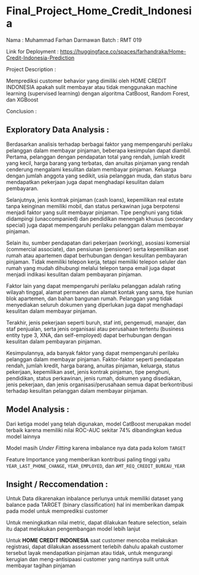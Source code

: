 # Final_Project_Home_Credit_Indonesia

Nama : Muhammad Farhan Darmawan
Batch : RMT 019

Link for Deployment : https://huggingface.co/spaces/farhandraka/Home-Credit-Indonesia-Prediction

Project Description :

Memprediksi customer behavior yang dimiliki oleh HOME CREDIT INDONESIA apakah sulit membayar atau tidak menggunakan machine learning (supervised learning) dengan algoritma CatBoost, Random Forest, dan XGBoost

Conclusion :

## **Exploratory Data Analysis :**


Berdasarkan analisis terhadap berbagai faktor yang mempengaruhi perilaku pelanggan dalam membayar pinjaman, beberapa kesimpulan dapat diambil. Pertama, pelanggan dengan pendapatan total yang rendah, jumlah kredit yang kecil, harga barang yang terbatas, dan anuitas pinjaman yang rendah cenderung mengalami kesulitan dalam membayar pinjaman. Keluarga dengan jumlah anggota yang sedikit, usia pelanggan muda, dan status baru mendapatkan pekerjaan juga dapat menghadapi kesulitan dalam pembayaran.

Selanjutnya, jenis kontrak pinjaman (cash loans), kepemilikan real estate tanpa keinginan memiliki mobil, dan status perkawinan juga berpotensi menjadi faktor yang sulit membayar pinjaman. Tipe penghuni yang tidak didampingi (unaccompanied) dan pendidikan menengah khusus (secondary special) juga dapat mempengaruhi perilaku pelanggan dalam membayar pinjaman.

Selain itu, sumber pendapatan dari pekerjaan (working), asosiasi komersial (commercial associate), dan pensiunan (pensioner) serta kepemilikan aset rumah atau apartemen dapat berhubungan dengan kesulitan pembayaran pinjaman. Tidak memiliki telepon kerja, tetapi memiliki telepon seluler dan rumah yang mudah dihubungi melalui telepon tanpa email juga dapat menjadi indikasi kesulitan dalam pembayaran pinjaman.

Faktor lain yang dapat mempengaruhi perilaku pelanggan adalah rating wilayah tinggal, alamat permanen dan alamat kontak yang sama, tipe hunian blok apartemen, dan bahan bangunan rumah. Pelanggan yang tidak menyediakan seluruh dokumen yang diperlukan juga dapat menghadapi kesulitan dalam membayar pinjaman.

Terakhir, jenis pekerjaan seperti buruh, staf inti, pengemudi, manajer, dan staf penjualan, serta jenis organisasi atau perusahaan tertentu (business entity type 3, XNA, dan self-employed) dapat berhubungan dengan kesulitan dalam pembayaran pinjaman.

Kesimpulannya, ada banyak faktor yang dapat mempengaruhi perilaku pelanggan dalam membayar pinjaman. Faktor-faktor seperti pendapatan rendah, jumlah kredit, harga barang, anuitas pinjaman, keluarga, status pekerjaan, kepemilikan aset, jenis kontrak pinjaman, tipe penghuni, pendidikan, status perkawinan, jenis rumah, dokumen yang disediakan, jenis pekerjaan, dan jenis organisasi/perusahaan semua dapat berkontribusi terhadap kesulitan pelanggan dalam membayar pinjaman.

## **Model Analysis :**

Dari ketiga model yang telah digunakan, model CatBoost merupakan model terbaik karena memiliki nilai ROC-AUC sekitar 74% dibandingkan kedua model lainnya

Model masih *Under Fitting* karena imbalance nya data pada kolom `TARGET`

Feature Importance yang memberikan kontribusi paling tinggi yaitu `YEAR_LAST_PHONE_CHANGE`, `YEAR_EMPLOYED`, dan `AMT_REQ_CREDIT_BUREAU_YEAR`

## **Insight / Reccomendation :**

Untuk Data dikarenakan inbalance perlunya untuk memiliki dataset yang balance pada TARGET (binary classification) hal ini memberikan dampak pada model untuk memprediksi customer

Untuk meningkatkan nilai metric, dapat dilakukan feature selection, selain itu dapat melakukan pengembangan model lebih lanjut

Untuk **HOME CREDIT INDONESIA** saat customer mencoba melakukan registrasi, dapat dilakukan assessment terlebih dahulu apakah customer tersebut layak mendapatkan pinjaman atau tidak, untuk mengurangi kerugian dan meng-antisipaasi customer yang nantinya sulit untuk membayar tagihan pinjaman

